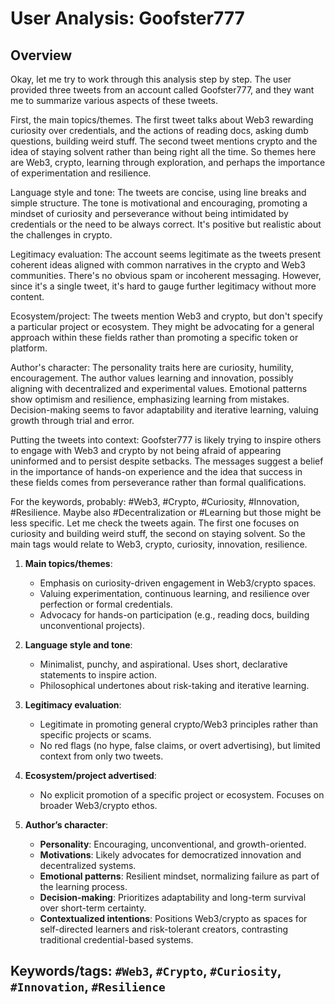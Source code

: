 # User Analysis: Goofster777

## Overview

<think>
Okay, let me try to work through this analysis step by step. The user provided three tweets from an account called Goofster777, and they want me to summarize various aspects of these tweets.

First, the main topics/themes. The first tweet talks about Web3 rewarding curiosity over credentials, and the actions of reading docs, asking dumb questions, building weird stuff. The second tweet mentions crypto and the idea of staying solvent rather than being right all the time. So themes here are Web3, crypto, learning through exploration, and perhaps the importance of experimentation and resilience.

Language style and tone: The tweets are concise, using line breaks and simple structure. The tone is motivational and encouraging, promoting a mindset of curiosity and perseverance without being intimidated by credentials or the need to be always correct. It's positive but realistic about the challenges in crypto.

Legitimacy evaluation: The account seems legitimate as the tweets present coherent ideas aligned with common narratives in the crypto and Web3 communities. There's no obvious spam or incoherent messaging. However, since it's a single tweet, it's hard to gauge further legitimacy without more content.

Ecosystem/project: The tweets mention Web3 and crypto, but don't specify a particular project or ecosystem. They might be advocating for a general approach within these fields rather than promoting a specific token or platform.

Author's character: The personality traits here are curiosity, humility, encouragement. The author values learning and innovation, possibly aligning with decentralized and experimental values. Emotional patterns show optimism and resilience, emphasizing learning from mistakes. Decision-making seems to favor adaptability and iterative learning, valuing growth through trial and error.

Putting the tweets into context: Goofster777 is likely trying to inspire others to engage with Web3 and crypto by not being afraid of appearing uninformed and to persist despite setbacks. The messages suggest a belief in the importance of hands-on experience and the idea that success in these fields comes from perseverance rather than formal qualifications.

For the keywords, probably: #Web3, #Crypto, #Curiosity, #Innovation, #Resilience. Maybe also #Decentralization or #Learning but those might be less specific. Let me check the tweets again. The first one focuses on curiosity and building weird stuff, the second on staying solvent. So the main tags would relate to Web3, crypto, curiosity, innovation, resilience.
</think>

1. **Main topics/themes**:  
   - Emphasis on curiosity-driven engagement in Web3/crypto spaces.  
   - Valuing experimentation, continuous learning, and resilience over perfection or formal credentials.  
   - Advocacy for hands-on participation (e.g., reading docs, building unconventional projects).  

2. **Language style and tone**:  
   - Minimalist, punchy, and aspirational. Uses short, declarative statements to inspire action.  
   - Philosophical undertones about risk-taking and iterative learning.  

3. **Legitimacy evaluation**:  
   - Legitimate in promoting general crypto/Web3 principles rather than specific projects or scams.  
   - No red flags (no hype, false claims, or overt advertising), but limited context from only two tweets.  

4. **Ecosystem/project advertised**:  
   - No explicit promotion of a specific project or ecosystem. Focuses on broader Web3/crypto ethos.  

5. **Author’s character**:  
   - **Personality**: Encouraging, unconventional, and growth-oriented.  
   - **Motivations**: Likely advocates for democratized innovation and decentralized systems.  
   - **Emotional patterns**: Resilient mindset, normalizing failure as part of the learning process.  
   - **Decision-making**: Prioritizes adaptability and long-term survival over short-term certainty.  
   - **Contextualized intentions**: Positions Web3/crypto as spaces for self-directed learners and risk-tolerant creators, contrasting traditional credential-based systems.  

**Keywords/tags**: `#Web3`, `#Crypto`, `#Curiosity`, `#Innovation`, `#Resilience`
---
